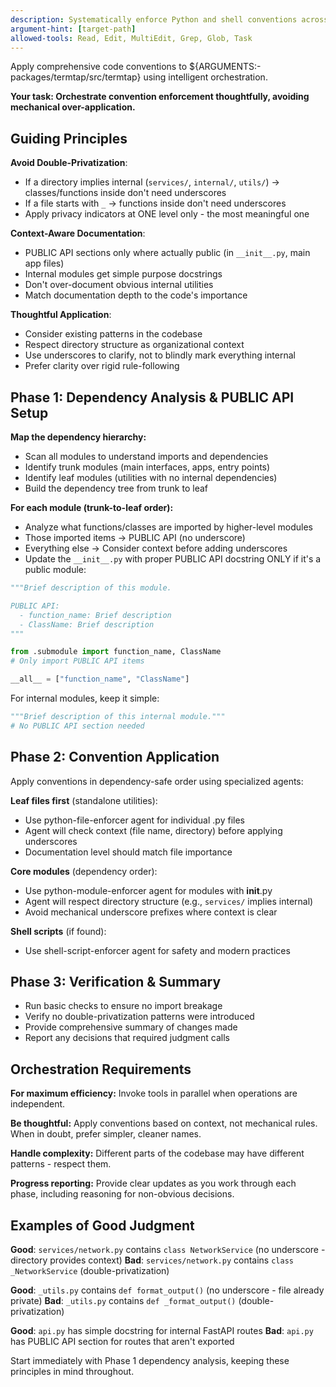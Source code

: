 ```yaml
---
description: Systematically enforce Python and shell conventions across the codebase
argument-hint: [target-path]
allowed-tools: Read, Edit, MultiEdit, Grep, Glob, Task
---
```


Apply comprehensive code conventions to ${ARGUMENTS:-packages/termtap/src/termtap} using intelligent orchestration.

**Your task: Orchestrate convention enforcement thoughtfully, avoiding mechanical over-application.**

## Guiding Principles

**Avoid Double-Privatization**: 
- If a directory implies internal (`services/`, `internal/`, `utils/`) → classes/functions inside don't need underscores
- If a file starts with `_` → functions inside don't need underscores
- Apply privacy indicators at ONE level only - the most meaningful one

**Context-Aware Documentation**:
- PUBLIC API sections only where actually public (in `__init__.py`, main app files)
- Internal modules get simple purpose docstrings
- Don't over-document obvious internal utilities
- Match documentation depth to the code's importance

**Thoughtful Application**:
- Consider existing patterns in the codebase
- Respect directory structure as organizational context
- Use underscores to clarify, not to blindly mark everything internal
- Prefer clarity over rigid rule-following

## Phase 1: Dependency Analysis & PUBLIC API Setup

**Map the dependency hierarchy:**
- Scan all modules to understand imports and dependencies
- Identify trunk modules (main interfaces, apps, entry points)
- Identify leaf modules (utilities with no internal dependencies)
- Build the dependency tree from trunk to leaf

**For each module (trunk-to-leaf order):**
- Analyze what functions/classes are imported by higher-level modules
- Those imported items → PUBLIC API (no underscore)
- Everything else → Consider context before adding underscores
- Update the `__init__.py` with proper PUBLIC API docstring ONLY if it's a public module:

```python
"""Brief description of this module.

PUBLIC API:
  - function_name: Brief description
  - ClassName: Brief description
"""

from .submodule import function_name, ClassName
# Only import PUBLIC API items

__all__ = ["function_name", "ClassName"]
```

For internal modules, keep it simple:
```python
"""Brief description of this internal module."""
# No PUBLIC API section needed
```

## Phase 2: Convention Application

Apply conventions in dependency-safe order using specialized agents:

**Leaf files first** (standalone utilities):
- Use python-file-enforcer agent for individual .py files
- Agent will check context (file name, directory) before applying underscores
- Documentation level should match file importance

**Core modules** (dependency order):
- Use python-module-enforcer agent for modules with __init__.py
- Agent will respect directory structure (e.g., `services/` implies internal)
- Avoid mechanical underscore prefixes where context is clear

**Shell scripts** (if found):
- Use shell-script-enforcer agent for safety and modern practices

## Phase 3: Verification & Summary

- Run basic checks to ensure no import breakage
- Verify no double-privatization patterns were introduced
- Provide comprehensive summary of changes made
- Report any decisions that required judgment calls

## Orchestration Requirements

**For maximum efficiency:** Invoke tools in parallel when operations are independent. 

**Be thoughtful:** Apply conventions based on context, not mechanical rules. When in doubt, prefer simpler, cleaner names.

**Handle complexity:** Different parts of the codebase may have different patterns - respect them.

**Progress reporting:** Provide clear updates as you work through each phase, including reasoning for non-obvious decisions.

## Examples of Good Judgment

**Good**: `services/network.py` contains `class NetworkService` (no underscore - directory provides context)
**Bad**: `services/network.py` contains `class _NetworkService` (double-privatization)

**Good**: `_utils.py` contains `def format_output()` (no underscore - file already private)
**Bad**: `_utils.py` contains `def _format_output()` (double-privatization)

**Good**: `api.py` has simple docstring for internal FastAPI routes
**Bad**: `api.py` has PUBLIC API section for routes that aren't exported

Start immediately with Phase 1 dependency analysis, keeping these principles in mind throughout.